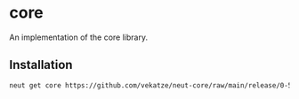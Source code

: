 # core

An implementation of the core library.

## Installation

```sh
neut get core https://github.com/vekatze/neut-core/raw/main/release/0-51-16.tar.zst
```
